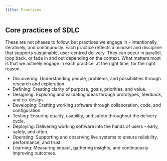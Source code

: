 ```yaml
---
title: Practices
---
```


## Core practices of SDLC 

These are not phases to follow, but practices we engage in - intentionally, iteratively, and continuously. Each practice reflects a mindset and discipline that supports sustainable, user-centred delivery. They can occur in parallel, loop back, or fade in and out depending on the context. What matters most is that we actively engage in each practice, at the right time, for the right reason. 

* Discovering: Understanding people, problems, and possibilities through research and exploration. 
* Defining: Creating clarity of purpose, goals, priorities, and value. 
* Designing: Exploring and validating ideas through prototypes, feedback, and co-design. 
* Developing: Crafting working software through collaboration, code, and configuration. 
* Testing: Ensuring quality, usability, and safety throughout the delivery cycle. 
* Deploying: Delivering working software into the hands of users - early, safely, and often. 
* Operating: Supporting and observing live systems to ensure reliability, performance, and trust. 
* Learning: Measuring impact, gathering insights, and continuously improving outcomes. 

